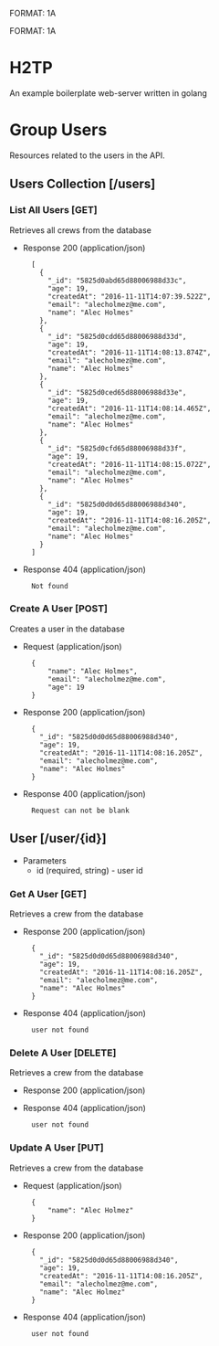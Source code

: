 FORMAT: 1A

FORMAT: 1A

# H2TP

An example boilerplate web-server written in golang

# Group Users

Resources related to the users in the API.

## Users Collection [/users]

### List All Users [GET]
Retrieves all crews from the database

+ Response 200 (application/json)

        [
          {
            "_id": "5825d0abd65d88006988d33c",
            "age": 19,
            "createdAt": "2016-11-11T14:07:39.522Z",
            "email": "alecholmez@me.com",
            "name": "Alec Holmes"
          },
          {
            "_id": "5825d0cdd65d88006988d33d",
            "age": 19,
            "createdAt": "2016-11-11T14:08:13.874Z",
            "email": "alecholmez@me.com",
            "name": "Alec Holmes"
          },
          {
            "_id": "5825d0ced65d88006988d33e",
            "age": 19,
            "createdAt": "2016-11-11T14:08:14.465Z",
            "email": "alecholmez@me.com",
            "name": "Alec Holmes"
          },
          {
            "_id": "5825d0cfd65d88006988d33f",
            "age": 19,
            "createdAt": "2016-11-11T14:08:15.072Z",
            "email": "alecholmez@me.com",
            "name": "Alec Holmes"
          },
          {
            "_id": "5825d0d0d65d88006988d340",
            "age": 19,
            "createdAt": "2016-11-11T14:08:16.205Z",
            "email": "alecholmez@me.com",
            "name": "Alec Holmes"
          }
        ]

+ Response 404 (application/json)

        Not found

### Create A User [POST]
Creates a user in the database

+ Request (application/json)

        {
            "name": "Alec Holmes",
            "email": "alecholmez@me.com",
            "age": 19
        }

+ Response 200 (application/json)

        {
          "_id": "5825d0d0d65d88006988d340",
          "age": 19,
          "createdAt": "2016-11-11T14:08:16.205Z",
          "email": "alecholmez@me.com",
          "name": "Alec Holmes"
        }

+ Response 400 (application/json)

        Request can not be blank

## User [/user/{id}]

+ Parameters
    + id (required, string) - user id

### Get A User [GET]
Retrieves a crew from the database

+ Response 200 (application/json)

        {
          "_id": "5825d0d0d65d88006988d340",
          "age": 19,
          "createdAt": "2016-11-11T14:08:16.205Z",
          "email": "alecholmez@me.com",
          "name": "Alec Holmes"
        }

+ Response 404 (application/json)

        user not found

### Delete A User [DELETE]
Retrieves a crew from the database

+ Response 200 (application/json)

+ Response 404 (application/json)

        user not found

### Update A User [PUT]
Retrieves a crew from the database

+ Request (application/json)

        {
            "name": "Alec Holmez"
        }

+ Response 200 (application/json)

        {
          "_id": "5825d0d0d65d88006988d340",
          "age": 19,
          "createdAt": "2016-11-11T14:08:16.205Z",
          "email": "alecholmez@me.com",
          "name": "Alec Holmez"
        }

+ Response 404 (application/json)

        user not found
